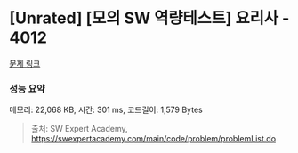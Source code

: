 # [Unrated] [모의 SW 역량테스트] 요리사 - 4012 

[문제 링크](https://swexpertacademy.com/main/code/problem/problemDetail.do?contestProbId=AWIeUtVakTMDFAVH) 

### 성능 요약

메모리: 22,068 KB, 시간: 301 ms, 코드길이: 1,579 Bytes



> 출처: SW Expert Academy, https://swexpertacademy.com/main/code/problem/problemList.do